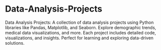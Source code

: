 # Data-Analysis-Projects
Data Analysis Projects: A collection of data analysis projects using Python libraries like Pandas, Matplotlib, and Seaborn. Explore demographic trends, medical data visualizations, and more. Each project includes detailed code, visualizations, and insights. Perfect for learning and exploring data-driven solutions.
